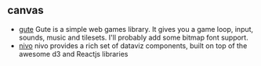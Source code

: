 ## canvas

- [gute](https://github.com/minidonut/gute) Gute is a simple web games library. It gives you a game loop, input, sounds, music and tilesets. I'll probably add some bitmap font support.
- [nivo](https://github.com/plouc/nivo) nivo provides a rich set of dataviz components, built on top of the awesome d3 and Reactjs libraries